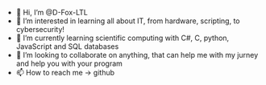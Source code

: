 - 👋 Hi, I’m @D-Fox-LTL
- 👀 I’m interested in learning all about IT, from hardware, scripting, to cybersecurity!
- 🌱 I’m currently learning scientific computing with C#, C, python, JavaScript and SQL databases
- 💞️ I’m looking to collaborate on anything, that can help me with my jurney and help you with your program
- 📫 How to reach me -> github

<!---
D-Fox-LTL/D-Fox-LTL is a ✨ special ✨ repository because its `README.md` (this file) appears on your GitHub profile.
You can click the Preview link to take a look at your changes.
--->
